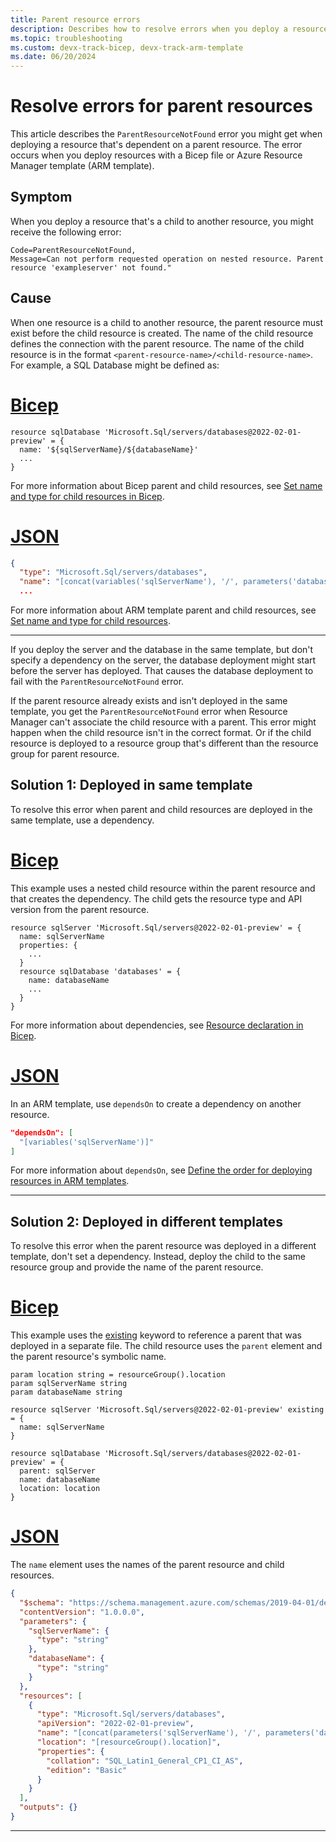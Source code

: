 ```yaml
---
title: Parent resource errors
description: Describes how to resolve errors when you deploy a resource that's dependent on a parent resource in a Bicep file or Azure Resource Manager template (ARM template).
ms.topic: troubleshooting
ms.custom: devx-track-bicep, devx-track-arm-template
ms.date: 06/20/2024
---
```


# Resolve errors for parent resources

This article describes the `ParentResourceNotFound` error you might get when deploying a resource that's dependent on a parent resource. The error occurs when you deploy resources with a Bicep file or Azure Resource Manager template (ARM template).

## Symptom

When you deploy a resource that's a child to another resource, you might receive the following error:

```Output
Code=ParentResourceNotFound,
Message=Can not perform requested operation on nested resource. Parent resource 'exampleserver' not found."
```

## Cause

When one resource is a child to another resource, the parent resource must exist before the child resource is created. The name of the child resource defines the connection with the parent resource. The name of the child resource is in the format `<parent-resource-name>/<child-resource-name>`. For example, a SQL Database might be defined as:

# [Bicep](#tab/bicep)

```bicep
resource sqlDatabase 'Microsoft.Sql/servers/databases@2022-02-01-preview' = {
  name: '${sqlServerName}/${databaseName}'
  ...
}
```

For more information about Bicep parent and child resources, see [Set name and type for child resources in Bicep](../bicep/child-resource-name-type.md).

# [JSON](#tab/json)

```json
{
  "type": "Microsoft.Sql/servers/databases",
  "name": "[concat(variables('sqlServerName'), '/', parameters('databaseName'))]",
  ...
```

For more information about ARM template parent and child resources, see [Set name and type for child resources](../templates/child-resource-name-type.md).

---

If you deploy the server and the database in the same template, but don't specify a dependency on the server, the database deployment might start before the server has deployed. That causes the database deployment to fail with the `ParentResourceNotFound` error.

If the parent resource already exists and isn't deployed in the same template, you get the `ParentResourceNotFound` error when Resource Manager can't associate the child resource with a parent. This error might happen when the child resource isn't in the correct format. Or if the child resource is deployed to a resource group that's different than the resource group for parent resource.

## Solution 1: Deployed in same template

To resolve this error when parent and child resources are deployed in the same template, use a dependency.

# [Bicep](#tab/bicep)

This example uses a nested child resource within the parent resource and that creates the dependency. The child gets the resource type and API version from the parent resource.

```bicep
resource sqlServer 'Microsoft.Sql/servers@2022-02-01-preview' = {
  name: sqlServerName
  properties: {
    ...
  }
  resource sqlDatabase 'databases' = {
    name: databaseName
    ...
  }
}
```

For more information about dependencies, see [Resource declaration in Bicep](../bicep/resource-dependencies.md).

# [JSON](#tab/json)

In an ARM template, use `dependsOn` to create a dependency on another resource.

```json
"dependsOn": [
  "[variables('sqlServerName')]"
]
```

For more information about `dependsOn`, see [Define the order for deploying resources in ARM templates](../templates/resource-dependency.md#dependson).

---

## Solution 2: Deployed in different templates

To resolve this error when the parent resource was deployed in a different template, don't set a dependency. Instead, deploy the child to the same resource group and provide the name of the parent resource.

# [Bicep](#tab/bicep)

This example uses the [existing](../bicep/existing-resource.md) keyword to reference a parent that was deployed in a separate file. The child resource uses the `parent` element and the parent resource's symbolic name.

```bicep
param location string = resourceGroup().location
param sqlServerName string
param databaseName string

resource sqlServer 'Microsoft.Sql/servers@2022-02-01-preview' existing = {
  name: sqlServerName
}

resource sqlDatabase 'Microsoft.Sql/servers/databases@2022-02-01-preview' = {
  parent: sqlServer
  name: databaseName
  location: location
}
```

# [JSON](#tab/json)

The `name` element uses the names of the parent resource and child resources.

```json
{
  "$schema": "https://schema.management.azure.com/schemas/2019-04-01/deploymentTemplate.json#",
  "contentVersion": "1.0.0.0",
  "parameters": {
    "sqlServerName": {
      "type": "string"
    },
    "databaseName": {
      "type": "string"
    }
  },
  "resources": [
    {
      "type": "Microsoft.Sql/servers/databases",
      "apiVersion": "2022-02-01-preview",
      "name": "[concat(parameters('sqlServerName'), '/', parameters('databaseName'))]",
      "location": "[resourceGroup().location]",
      "properties": {
        "collation": "SQL_Latin1_General_CP1_CI_AS",
        "edition": "Basic"
      }
    }
  ],
  "outputs": {}
}
```

---
